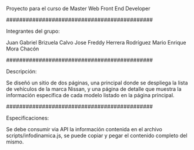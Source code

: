 Proyecto para el curso de Master Web Front End Developer

#############################################

Integrantes del grupo:

Juan Gabriel Brizuela Calvo
Jose Freddy Herrera Rodríguez
Mario Enrique Mora Chacón

#############################################

Descripción:

Se diseñó un sitio de dos páginas, una principal donde se despliega la lista de vehículos de la marca Nissan, 
y una página de detalle que muestra la información específica de cada modelo listado en la página principal.


#############################################

Especificaciones:

Se debe consumir via API la información contenida en el archivo scripts/infodinamica.js, se puede copiar y pegar el contenido completo del mismo.
